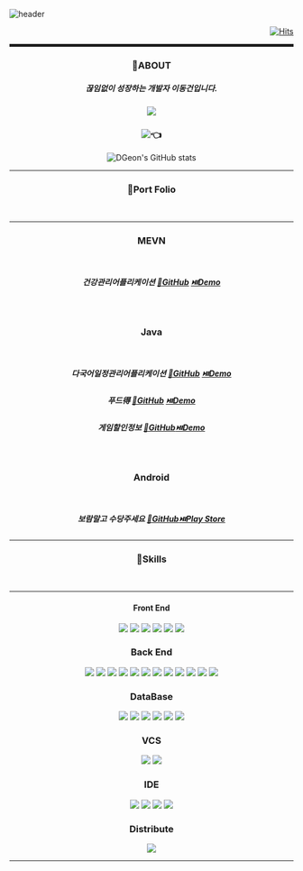 ![header](https://capsule-render.vercel.app/api?type=waving&color=timeGradient&text=Welcome%20to%20DGeon's%20GitHub%20👋&animation=twinkling&fontSize=35&fontAlignY=40&fontAlign=65&height=250)

<div align="right">

[![Hits](https://hits.seeyoufarm.com/api/count/incr/badge.svg?url=https%3A%2F%2Fgithub.com%2FDGeon&count_bg=%238E5667&title_bg=%23AD7E71&icon=java.svg&icon_color=%23FFFFFF&title=hits&edge_flat=true)](https://hits.seeyoufarm.com)

</div>

<hr style="height: 5px;">


<span align="center">

### 👤ABOUT

##### 끊임없이 성장하는 개발자 이동건입니다.

</span>
<div align="center">





### <img src="https://img.shields.io/badge/ovmkas@gmail.com-blue?style=flat&logo=google&logoColor=white"/>   <br>
### <a href="https://www.ovmkas.co.kr"><img src="https://img.shields.io/badge/WebSite-blue?style=flat&logo=GoogleChrome&logoColor=white"/></a>👈


![DGeon's GitHub stats](https://github-readme-stats.vercel.app/api?username=DGEON&show_icons=true&theme=radical)

</div>


<hr>

<span align="center">

### 📖Port Folio

</span>
<br>
<hr>
<div align="center">

### MEVN
<br>

##### 건강관리어플리케이션 <a href="https://github.com/DGeonMEVN">🔗GitHub</a> <a href="https://mevn.ovmkas.co.kr">⏯️Demo</a><br>
<br>

### Java
<br>

##### 다국어일정관리어플리케이션 <a href="https://github.com/WooriCalendar">🔗GitHub</a> <a href="https://fn.ovmkas.co.kr">⏯️Demo</a><br>
##### 푸드得 <a href="https://github.com/yangchanyong/AWS_fullstack_semi_project">🔗GitHub</a> <a href="https://sm.ovmkas.co.kr">⏯️️Demo</a><br>
##### 게임할인정보 <a href="https://github.com/DGeon/WebServletJsp">🔗GitHub</a><a href="https://pf1.ovmkas.co.kr">⏯️️Demo</a>
<br>

### Android
<br>

##### 보람말고 수당주세요 <a href="https://github.com/DGeon/Android_Project">🔗GitHub</a><a href="https://play.google.com/store/apps/details?id=com.firstcalc.amiCalc">⏯️Play Store</a>

</div>

<hr>


<span align="center">

### 🌱Skills

</span>
<br>
<hr>
<span align="center">

#### Front End

</span>

<div align="center">

<img src="https://img.shields.io/badge/html5-yellow?style=flat&logo=html5&logoColor=white"/>
<img src="https://img.shields.io/badge/css3-yellow?style=flat&logo=css3&logoColor=white"/>
<img src="https://img.shields.io/badge/jquery-yellow?style=flat&logo=jquery&logoColor=white"/>
<img src="https://img.shields.io/badge/javascript-yellow?style=flat&logo=javascript&logoColor=white"/>
<img src="https://img.shields.io/badge/react-yellow?style=flat&logo=react&logoColor=white"/>
<img src="https://img.shields.io/badge/vue-yellow?style=flat&logo=vue.js&logoColor=white"/>

</div>


<span align="center">

### Back End

</span>

<div align="center">

<img src="https://img.shields.io/badge/express-blue?style=flat&logo=express&logoColor=white"/>
<img src="https://img.shields.io/badge/npm-blue?style=flat&logo=npm&logoColor=white"/>
<img src="https://img.shields.io/badge/node-blue?style=flat&logo=node.js&logoColor=white"/>
<img src="https://img.shields.io/badge/redis-blue?style=flat&logo=redis&logoColor=white"/>
<img src="https://img.shields.io/badge/spring-blue?style=flat&logo=spring&logoColor=white"/>
<img src="https://img.shields.io/badge/springboot-blue?style=flat&logo=springboot&logoColor=white"/>
<img src="https://img.shields.io/badge/springsecurity-blue?style=flat&logo=springsecurity&logoColor=white"/>
<img src="https://img.shields.io/badge/mybatis-blue?style=flat&logo=mybatis&logoColor=white"/>
<img src="https://img.shields.io/badge/jpa-blue?style=flat&logo=hibernate&logoColor=white"/>
<img src="https://img.shields.io/badge/java-blue?style=flat&logo=oracle&logoColor=white"/>
<img src="https://img.shields.io/badge/postman-orange?style=flat&logo=postman&logoColor=white"/>
<img src="https://img.shields.io/badge/android-green?style=flat&logo=android&logoColor=white"/>


</div>

<span align="center">

### DataBase

</span>

<div align="center">

<img src="https://img.shields.io/badge/mongodb-red?style=flat&logo=mongodb&logoColor=white"/>
<img src="https://img.shields.io/badge/mariadb-red?style=flat&logo=mariadb&logoColor=white"/>
<img src="https://img.shields.io/badge/oracle-red?style=flat&logo=oracle&logoColor=white"/>
<img src="https://img.shields.io/badge/mysql-red?style=flat&logo=mysql&logoColor=white"/>
<img src="https://img.shields.io/badge/sqlite-red?style=flat&logo=sqlite&logoColor=white"/>
<img src="https://img.shields.io/badge/dbeaver-red?style=flat&logo=dbeaver&logoColor=white"/>


</div>

<span align="center">

### VCS

</span>

<div align="center">

<img src="https://img.shields.io/badge/github-black?style=flat&logo=github&logoColor=white"/>
<img src="https://img.shields.io/badge/svn-black?style=flat&logo=subversion&logoColor=white"/>


</div>

<span align="center">

### IDE

</span>

<div align="center">

<img src="https://img.shields.io/badge/Intellij-gray?style=flat&logo=intellijIDEA&logoColor=white"/>
<img src="https://img.shields.io/badge/VSC-gray?style=flat&logo=visualstudiocode&logoColor=white"/>
<img src="https://img.shields.io/badge/STS-gray?style=flat&logo=spring tools suite&logoColor=white"/>
<img src="https://img.shields.io/badge/Linux-goldenrod?style=flat&logo=linux&logoColor=white"/>

</div>

<span align="center">

### Distribute

</span>

<div align="center">

<img src="https://img.shields.io/badge/Amazon AWS-sandybrown?style=flat&logo=AmazonAWS&logoColor=white"/>

</div>

<hr>



